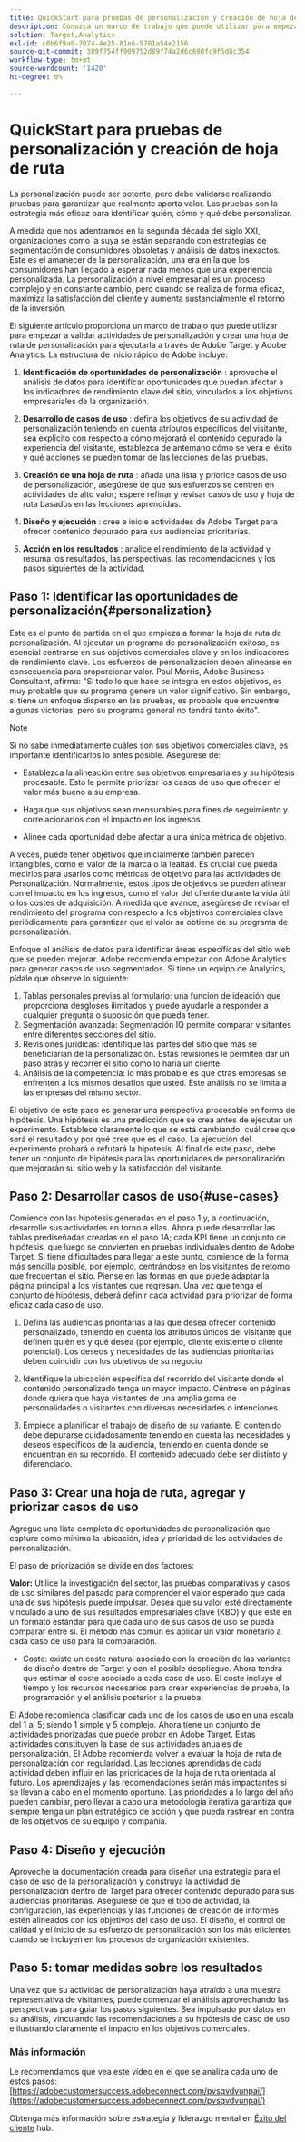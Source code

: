 ```yaml
---
title: QuickStart para pruebas de personalización y creación de hoja de ruta
description: Conozca un marco de trabajo que puede utilizar para empezar a validar actividades de personalización y crear una hoja de ruta de personalización para ejecutarla a través de Adobe Target y Adobe Analytics.
solution: Target,Analytics
exl-id: c0b6f9a0-7074-4e25-81e6-9781a54e2156
source-git-commit: 389f754ff909752d89f74a2d6c698fc9f5d8c354
workflow-type: tm+mt
source-wordcount: '1420'
ht-degree: 0%

---
```


# QuickStart para pruebas de personalización y creación de hoja de ruta

La personalización puede ser potente, pero debe validarse realizando pruebas para garantizar que realmente aporta valor. Las pruebas son la estrategia más eficaz para identificar quién, cómo y qué debe personalizar.

A medida que nos adentramos en la segunda década del siglo XXI, organizaciones como la suya se están separando con estrategias de segmentación de consumidores obsoletas y análisis de datos inexactos. Este es el amanecer de la personalización, una era en la que los consumidores han llegado a esperar nada menos que una experiencia personalizada. La personalización a nivel empresarial es un proceso complejo y en constante cambio, pero cuando se realiza de forma eficaz, maximiza la satisfacción del cliente y aumenta sustancialmente el retorno de la inversión.

El siguiente artículo proporciona un marco de trabajo que puede utilizar para empezar a validar actividades de personalización y crear una hoja de ruta de personalización para ejecutarla a través de Adobe Target y Adobe Analytics. La estructura de inicio rápido de Adobe incluye:

1. **Identificación de oportunidades de personalización** : aproveche el análisis de datos para identificar oportunidades que puedan afectar a los indicadores de rendimiento clave del sitio, vinculados a los objetivos empresariales de la organización.

1. **Desarrollo de casos de uso** : defina los objetivos de su actividad de personalización teniendo en cuenta atributos específicos del visitante, sea explícito con respecto a cómo mejorará el contenido depurado la experiencia del visitante, establezca de antemano cómo se verá el éxito y qué acciones se pueden tomar de las lecciones de las pruebas.

1. **Creación de una hoja de ruta** : añada una lista y priorice casos de uso de personalización, asegúrese de que sus esfuerzos se centren en actividades de alto valor; espere refinar y revisar casos de uso y hoja de ruta basados en las lecciones aprendidas.

1. **Diseño y ejecución** : cree e inicie actividades de Adobe Target para ofrecer contenido depurado para sus audiencias prioritarias.

1. **Acción en los resultados** : analice el rendimiento de la actividad y resuma los resultados, las perspectivas, las recomendaciones y los pasos siguientes de la actividad.

## Paso 1: Identificar las oportunidades de personalización{#personalization}

Este es el punto de partida en el que empieza a formar la hoja de ruta de personalización. Al ejecutar un programa de personalización exitoso, es esencial centrarse en sus objetivos comerciales clave y en los indicadores de rendimiento clave. Los esfuerzos de personalización deben alinearse en consecuencia para proporcionar valor. Paul Morris, Adobe Business Consultant, afirma: &quot;Si todo lo que hace se integra en estos objetivos, es muy probable que su programa genere un valor significativo. Sin embargo, si tiene un enfoque disperso en las pruebas, es probable que encuentre algunas victorias, pero su programa general no tendrá tanto éxito&quot;.

>[!NOTE]
>
>Si no sabe inmediatamente cuáles son sus objetivos comerciales clave, es importante identificarlos lo antes posible. Asegúrese de:


* Establezca la alineación entre sus objetivos empresariales y su hipótesis procesable. Esto le permite priorizar los casos de uso que ofrecen el valor más bueno a su empresa.

* Haga que sus objetivos sean mensurables para fines de seguimiento y correlacionarlos con el impacto en los ingresos.

* Alinee cada oportunidad debe afectar a una única métrica de objetivo.

A veces, puede tener objetivos que inicialmente también parecen intangibles, como el valor de la marca o la lealtad. Es crucial que pueda medirlos para usarlos como métricas de objetivo para las actividades de Personalización. Normalmente, estos tipos de objetivos se pueden alinear con el impacto en los ingresos, como el valor del cliente durante la vida útil o los costes de adquisición. A medida que avance, asegúrese de revisar el rendimiento del programa con respecto a los objetivos comerciales clave periódicamente para garantizar que el valor se obtiene de su programa de personalización.

Enfoque el análisis de datos para identificar áreas específicas del sitio web que se pueden mejorar. Adobe recomienda empezar con Adobe Analytics para generar casos de uso segmentados. Si tiene un equipo de Analytics, pídale que observe lo siguiente:

1. Tablas personales previas al formulario: una función de ideación que proporciona desgloses ilimitados y puede ayudarle a responder a cualquier pregunta o suposición que pueda tener.
1. Segmentación avanzada: Segmentación IQ permite comparar visitantes entre diferentes secciones del sitio.
1. Revisiones jurídicas: identifique las partes del sitio que más se beneficiarían de la personalización. Estas revisiones le permiten dar un paso atrás y recorrer el sitio como lo haría un cliente.
1. Análisis de la competencia: lo más probable es que otras empresas se enfrenten a los mismos desafíos que usted. Este análisis no se limita a las empresas del mismo sector.

El objetivo de este paso es generar una perspectiva procesable en forma de hipótesis. Una hipótesis es una predicción que se crea antes de ejecutar un experimento. Establece claramente lo que se está cambiando, cuál cree que será el resultado y por qué cree que es el caso. La ejecución del experimento probará o refutará la hipótesis. Al final de este paso, debe tener un conjunto de hipótesis para las oportunidades de personalización que mejorarán su sitio web y la satisfacción del visitante.

## Paso 2: Desarrollar casos de uso{#use-cases}

Comience con las hipótesis generadas en el paso 1 y, a continuación, desarrolle sus actividades en torno a ellas. Ahora puede desarrollar las tablas prediseñadas creadas en el paso 1A; cada KPI tiene un conjunto de hipótesis, que luego se convierten en pruebas individuales dentro de Adobe Target. Si tiene dificultades para llegar a este punto, comience de la forma más sencilla posible, por ejemplo, centrándose en los visitantes de retorno que frecuentan el sitio. Piense en las formas en que puede adaptar la página principal a los visitantes que regresan. Una vez que tenga el conjunto de hipótesis, deberá definir cada actividad para priorizar de forma eficaz cada caso de uso.

1. Defina las audiencias prioritarias a las que desea ofrecer contenido personalizado, teniendo en cuenta los atributos únicos del visitante que definen quién es y qué desea (por ejemplo, cliente existente o cliente potencial). Los deseos y necesidades de las audiencias prioritarias deben coincidir con los objetivos de su negocio

1. Identifique la ubicación específica del recorrido del visitante donde el contenido personalizado tenga un mayor impacto. Céntrese en páginas donde quiera que haya visitantes de una amplia gama de personalidades o visitantes con diversas necesidades o intenciones.

1. Empiece a planificar el trabajo de diseño de su variante. El contenido debe depurarse cuidadosamente teniendo en cuenta las necesidades y deseos específicos de la audiencia, teniendo en cuenta dónde se encuentran en su recorrido. El contenido adecuado debe ser distinto y diferenciado.

## Paso 3: Crear una hoja de ruta, agregar y priorizar casos de uso

Agregue una lista completa de oportunidades de personalización que capture como mínimo la ubicación, idea y prioridad de las actividades de personalización.

El paso de priorización se divide en dos factores:

**Valor:** Utilice la investigación del sector, las pruebas comparativas y casos de uso similares del pasado para comprender el valor esperado que cada una de sus hipótesis puede impulsar. Desea que su valor esté directamente vinculado a uno de sus resultados empresariales clave (KBO) y que esté en un formato estándar para que cada uno de sus casos de uso se pueda comparar entre sí. El método más común es aplicar un valor monetario a cada caso de uso para la comparación.

* Coste: existe un coste natural asociado con la creación de las variantes de diseño dentro de Target y con el posible despliegue. Ahora tendrá que estimar el coste asociado a cada caso de uso. El coste incluye el tiempo y los recursos necesarios para crear experiencias de prueba, la programación y el análisis posterior a la prueba.

El Adobe recomienda clasificar cada uno de los casos de uso en una escala del 1 al 5; siendo 1 simple y 5 complejo. Ahora tiene un conjunto de actividades priorizadas que puede probar en Adobe Target. Estas actividades constituyen la base de sus actividades anuales de personalización. El Adobe recomienda volver a evaluar la hoja de ruta de personalización con regularidad. Las lecciones aprendidas de cada actividad deben influir en las prioridades de la hoja de ruta orientada al futuro. Los aprendizajes y las recomendaciones serán más impactantes si se llevan a cabo en el momento oportuno. Las prioridades a lo largo del año pueden cambiar, pero llevar a cabo una metodología iterativa garantiza que siempre tenga un plan estratégico de acción y que pueda rastrear en contra de los objetivos de su equipo y compañía.

## Paso 4: Diseño y ejecución

Aproveche la documentación creada para diseñar una estrategia para el caso de uso de la personalización y construya la actividad de personalización dentro de Target para ofrecer contenido depurado para sus audiencias prioritarias. Asegúrese de que el tipo de actividad, la configuración, las experiencias y las funciones de creación de informes estén alineados con los objetivos del caso de uso. El diseño, el control de calidad y el inicio de su esfuerzo de personalización son los más eficientes cuando se incluyen en los procesos de organización existentes.

## Paso 5: tomar medidas sobre los resultados

Una vez que su actividad de personalización haya atraído a una muestra representativa de visitantes, puede comenzar el análisis aprovechando las perspectivas para guiar los pasos siguientes. Sea impulsado por datos en su análisis, vinculando las recomendaciones a su hipótesis de caso de uso e ilustrando claramente el impacto en los objetivos comerciales.

### Más información

Le recomendamos que vea este vídeo en el que se analiza cada uno de estos pasos: [https://adobecustomersuccess.adobeconnect.com/pvsqvdvunpai/](https://adobecustomersuccess.adobeconnect.com/pvsqvdvunpai/)

Obtenga más información sobre estrategia y liderazgo mental en [Éxito del cliente](https://experienceleague.adobe.com/docs/customer-success/customer-success/overview.html) hub.
